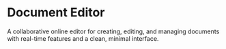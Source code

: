 # Document Editor
A collaborative online editor for creating, editing, and managing documents with real-time features and a clean, minimal interface.

